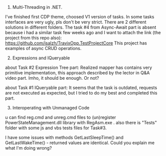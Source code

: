 01. Multi-Threading in .NET.

I've finished first CDP theme, choosed V1 version of tasks. In some tasks interfaces are very ugly, pls don't be very strict.
There are 2 different solutions in different folders. The task #4 from Async-Await part is absent because
i had a similar task few weeks ago and I want to attach the link (the project from this repo also):
https://github.com/isalzh/TravixOpp.TestProjectCore
This project has examples of async CRUD operations.

02. Expressions and IQueryable

about Task #2 Expression Tree part: Realized mapper has contains very primitive implementation, this approach described by the lector
in Q&A video part. Imho, it should be enough. Or not?

about Task #1 IQueryable part: It seems that the task is outdated, requests are not executed as expected, but I tried to do my best
and completed this part. 

03. Interoperating with Unmanaged Code

u can find reg.cmd and unreg.cmd files to (un)register PowerStateManagement.dll library with RegAsm.exe .
also there is "Tests" folder with some js and vbs tests files for Task#3.

I have some issues with methods GetLastSleepTime() and GetLastWakeTime() - returned values are identical. Could you explain me what I'm doing wrong?
